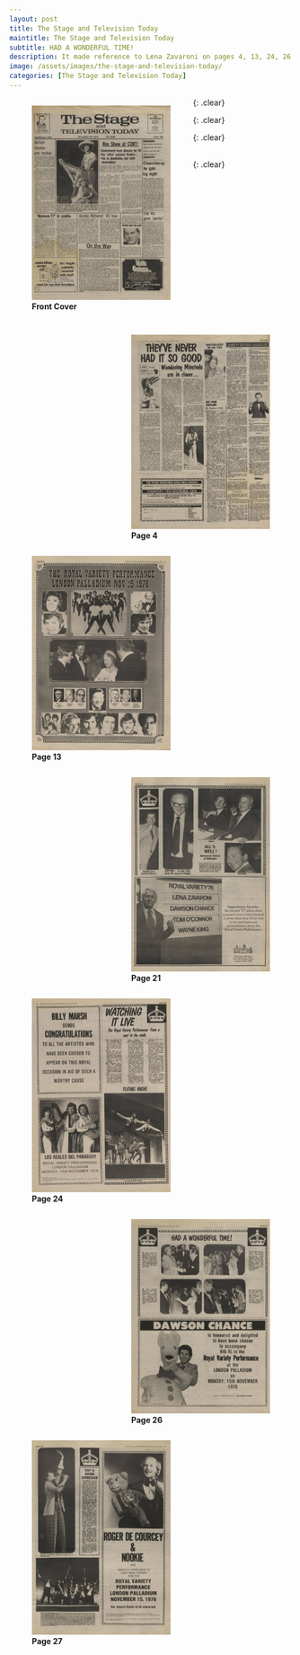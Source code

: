 ```yaml
---
layout: post
title: The Stage and Television Today
maintitle: The Stage and Television Today
subtitle: HAD A WONDERFUL TIME!
description: It made reference to Lena Zavaroni on pages 4, 13, 24, 26 & 27.
image: /assets/images/the-stage-and-television-today/
categories: [The Stage and Television Today]
---
```


<figure class="fig1">
<img src="/assets/images/the-stage-and-television-today/1976-11-18-the-stage-and-television-today-01.jpg" class="full-width">
<figcaption>
<strong>Front Cover</strong>
<p></p>
</figcaption>
</figure>

<figure class="fig2">
<a href="/assets/images/the-stage-and-television-today/1976-11-18-the-stage-and-television-today-04-cropped.jpg"><img src="/assets/images/the-stage-and-television-today/1976-11-18-the-stage-and-television-today-04.jpg" class="full-width zoom-in"></a>
<figcaption>
<strong>Page 4</strong>
</figcaption>
</figure>

{: .clear}

<figure class="fig1">
<a href="/assets/images/the-stage-and-television-today/1976-11-18-the-stage-and-television-today-13.jpg"><img src="/assets/images/the-stage-and-television-today/1976-11-18-the-stage-and-television-today-13.jpg" class="full-width zoom-in"></a>
<figcaption>
<strong>Page 13</strong>
</figcaption>
</figure>

<figure class="fig2">
<a href="/assets/images/the-stage-and-television-today/1976-11-18-the-stage-and-television-today-21-cropped.jpg"><img src="/assets/images/the-stage-and-television-today/1976-11-18-the-stage-and-television-today-21.jpg" class="full-width zoom-in"></a>
<figcaption>
<strong>Page 21</strong>
</figcaption>
</figure>

{: .clear}

<figure class="fig1">
<a href="/assets/images/the-stage-and-television-today/1976-11-18-the-stage-and-television-today-24-cropped.jpg"><img src="/assets/images/the-stage-and-television-today/1976-11-18-the-stage-and-television-today-24.jpg" class="full-width zoom-in"></a>
<figcaption>
<strong>Page 24</strong>
</figcaption>
</figure>

<figure class="fig2">
<a href="/assets/images/the-stage-and-television-today/1976-11-18-the-stage-and-television-today-26-cropped.jpg"><img src="/assets/images/the-stage-and-television-today/1976-11-18-the-stage-and-television-today-26.jpg" class="full-width zoom-in"></a>
<figcaption>
<strong>Page 26</strong>
</figcaption>
</figure>

{: .clear}

<figure class="fig1">
<a href="/assets/images/the-stage-and-television-today/1976-11-18-the-stage-and-television-today-27-cropped.jpg"><img src="/assets/images/the-stage-and-television-today/1976-11-18-the-stage-and-television-today-27.jpg" class="full-width zoom-in"></a>
<figcaption>
<strong>Page 27</strong>
</figcaption>
</figure>

<br />{: .clear}

<style>
.fig1 {float:left; width:49%;}

.fig2 {float:right; width:49%;}
figcaption {float:left; width:100%;}

@media only screen and (max-width: 700px) {
.fig1, .fig2 {float:left; width:100%;}
figcaption {float:left; width:100%; margin-bottom: 10px;}
}
</style>

